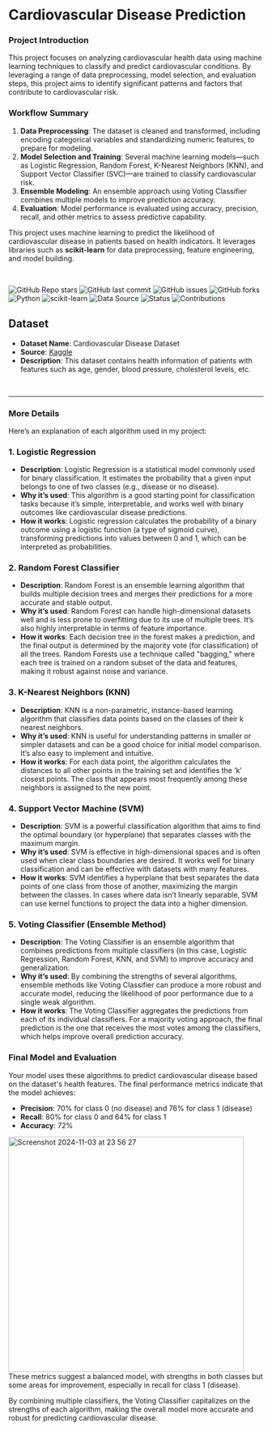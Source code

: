 # Cardiovascular Disease Prediction

### Project Introduction
This project focuses on analyzing cardiovascular health data using machine learning techniques to classify and predict cardiovascular conditions. By leveraging a range of data preprocessing, model selection, and evaluation steps, this project aims to identify significant patterns and factors that contribute to cardiovascular risk.

### Workflow Summary
1. **Data Preprocessing**: The dataset is cleaned and transformed, including encoding categorical variables and standardizing numeric features, to prepare for modeling.
2. **Model Selection and Training**: Several machine learning models—such as Logistic Regression, Random Forest, K-Nearest Neighbors (KNN), and Support Vector Classifier (SVC)—are trained to classify cardiovascular risk.
3. **Ensemble Modeling**: An ensemble approach using Voting Classifier combines multiple models to improve prediction accuracy.
4. **Evaluation**: Model performance is evaluated using accuracy, precision, recall, and other metrics to assess predictive capability.

This project uses machine learning to predict the likelihood of cardiovascular disease in patients based on health indicators. It leverages libraries such as **scikit-learn** for data preprocessing, feature engineering, and model building.

<br>

![GitHub Repo stars](https://img.shields.io/github/stars/yourusername/your-repo-name?style=social)
![GitHub last commit](https://img.shields.io/github/last-commit/yourusername/your-repo-name)
![GitHub issues](https://img.shields.io/github/issues/yourusername/your-repo-name)
![GitHub forks](https://img.shields.io/github/forks/yourusername/your-repo-name?style=social)
![Python](https://img.shields.io/badge/Python-3.8-blue)
![scikit-learn](https://img.shields.io/badge/scikit--learn-0.24-orange)
![Data Source](https://img.shields.io/badge/dataset-Kaggle-blue)
![Status](https://img.shields.io/badge/status-active-brightgreen)
![Contributions](https://img.shields.io/badge/contributions-welcome-brightgreen)


## Dataset
- **Dataset Name**: Cardiovascular Disease Dataset
- **Source**: [Kaggle](https://www.kaggle.com/datasets/sulianova/cardiovascular-disease-dataset)
- **Description**: This dataset contains health information of patients with features such as age, gender, blood pressure, cholesterol levels, etc.



<br><hr>

### More Details 

Here’s an explanation of each algorithm used in my project:

### 1. **Logistic Regression**
   - **Description**: Logistic Regression is a statistical model commonly used for binary classification. It estimates the probability that a given input belongs to one of two classes (e.g., disease or no disease).
   - **Why it’s used**: This algorithm is a good starting point for classification tasks because it’s simple, interpretable, and works well with binary outcomes like cardiovascular disease predictions.
   - **How it works**: Logistic regression calculates the probability of a binary outcome using a logistic function (a type of sigmoid curve), transforming predictions into values between 0 and 1, which can be interpreted as probabilities.

### 2. **Random Forest Classifier**
   - **Description**: Random Forest is an ensemble learning algorithm that builds multiple decision trees and merges their predictions for a more accurate and stable output.
   - **Why it’s used**: Random Forest can handle high-dimensional datasets well and is less prone to overfitting due to its use of multiple trees. It’s also highly interpretable in terms of feature importance.
   - **How it works**: Each decision tree in the forest makes a prediction, and the final output is determined by the majority vote (for classification) of all the trees. Random Forests use a technique called "bagging," where each tree is trained on a random subset of the data and features, making it robust against noise and variance.

### 3. **K-Nearest Neighbors (KNN)**
   - **Description**: KNN is a non-parametric, instance-based learning algorithm that classifies data points based on the classes of their k nearest neighbors.
   - **Why it’s used**: KNN is useful for understanding patterns in smaller or simpler datasets and can be a good choice for initial model comparison. It’s also easy to implement and intuitive.
   - **How it works**: For each data point, the algorithm calculates the distances to all other points in the training set and identifies the ‘k’ closest points. The class that appears most frequently among these neighbors is assigned to the new point.

### 4. **Support Vector Machine (SVM)**
   - **Description**: SVM is a powerful classification algorithm that aims to find the optimal boundary (or hyperplane) that separates classes with the maximum margin.
   - **Why it’s used**: SVM is effective in high-dimensional spaces and is often used when clear class boundaries are desired. It works well for binary classification and can be effective with datasets with many features.
   - **How it works**: SVM identifies a hyperplane that best separates the data points of one class from those of another, maximizing the margin between the classes. In cases where data isn’t linearly separable, SVM can use kernel functions to project the data into a higher dimension.

### 5. **Voting Classifier (Ensemble Method)**
   - **Description**: The Voting Classifier is an ensemble algorithm that combines predictions from multiple classifiers (in this case, Logistic Regression, Random Forest, KNN, and SVM) to improve accuracy and generalization.
   - **Why it’s used**: By combining the strengths of several algorithms, ensemble methods like Voting Classifier can produce a more robust and accurate model, reducing the likelihood of poor performance due to a single weak algorithm.
   - **How it works**: The Voting Classifier aggregates the predictions from each of its individual classifiers. For a majority voting approach, the final prediction is the one that receives the most votes among the classifiers, which helps improve overall prediction accuracy.

### Final Model and Evaluation
Your model uses these algorithms to predict cardiovascular disease based on the dataset's health features. The final performance metrics indicate that the model achieves:
- **Precision**: 70% for class 0 (no disease) and 76% for class 1 (disease)
- **Recall**: 80% for class 0 and 64% for class 1
- **Accuracy**: 72%
  
<img width="465" alt="Screenshot 2024-11-03 at 23 56 27" src="https://github.com/user-attachments/assets/29314911-4e02-4d1a-bb1f-ba0dd33ee77e">

<br>
These metrics suggest a balanced model, with strengths in both classes but some areas for improvement, especially in recall for class 1 (disease).

By combining multiple classifiers, the Voting Classifier capitalizes on the strengths of each algorithm, making the overall model more accurate and robust for predicting cardiovascular disease.
